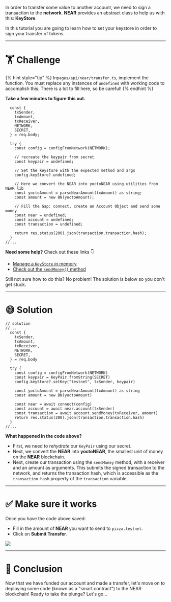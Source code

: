 In order to transfer some value to another account, we need to sign a transaction to the **network**. **NEAR** provides an abstract class to help us with this: **KeyStore**.

In this tutorial you are going to learn how to set your keystore in order to sign your transfer of tokens.

---

# 🏋️ Challenge

{% hint style="tip" %}
In`pages/api/near/transfer.ts`, implement the function. You must replace any instances of `undefined` with working code to accomplish this. There is a lot to fill here, so be careful!
{% endhint %}

**Take a few minutes to figure this out.**

```tsx
  const {
    txSender,
    txAmount,
    txReceiver,
    NETWORK,
    SECRET,
  } = req.body;

  try {
    const config = configFromNetwork(NETWORK);

    // recreate the keypair from secret
    const keypair = undefined;

    // Set the keystore with the expected method and args
    config.keyStore?.undefined;

    // Here we convert the NEAR into yoctoNEAR using utilities from NEAR lib
    const yoctoAmount = parseNearAmount(txAmount) as string;
    const amount = new BN(yoctoAmount);

    // Fill the Gap: connect, create an Account Object and send some money
    const near = undefined;
    const account = undefined;
    const transaction = undefined;

    return res.status(200).json(transaction.transaction.hash);
  }
//...
```

**Need some help?** Check out these links 👇

- [Manage a `KeyStore` in memory](https://near.github.io/near-api-js/classes/key_stores_in_memory_key_store.inmemorykeystore.html)
- [Check out the `sendMoney()` method](https://near.github.io/near-api-js/classes/account.account-1.html#sendmoney)

Still not sure how to do this? No problem! The solution is below so you don't get stuck.

---

# 😅 Solution

```tsx
// solution
//...
  const {
    txSender,
    txAmount,
    txReceiver,
    NETWORK,
    SECRET,
  } = req.body

  try {
    const config = configFromNetwork(NETWORK)
    const keypair = KeyPair.fromString(SECRET)
    config.keyStore?.setKey("testnet", txSender, keypair)

    const yoctoAmount = parseNearAmount(txAmount) as string
    const amount = new BN(yoctoAmount)

    const near = await connect(config)
    const account = await near.account(txSender)
    const transaction = await account.sendMoney(txReceiver, amount)
    return res.status(200).json(transaction.transaction.hash)
  }
//...
```

**What happened in the code above?**

- First, we need to _rehydrate_ our `KeyPair` using our secret.
- Next, we convert the **NEAR** into **yoctoNEAR**, the smallest unit of money on the **NEAR** blockchain.
- Next, create our transaction using the `sendMoney` method, with a receiver and an amount as arguments. This submits the signed transaction to the network, and returns the transaction hash, which is accessible as the `transaction.hash` property of the `transaction` variable.

---

# ✅ Make sure it works

Once you have the code above saved:

- Fill in the amount of **NEAR** you want to send to `pizza.testnet`.
- Click on **Submit Transfer**.

![](https://raw.githubusercontent.com/figment-networks/learn-web3-dapp/main/markdown/__images__/near/near-transfer.gif)

---

# 🏁 Conclusion

Now that we have funded our account and made a transfer, let's move on to deploying some code (known as a "smart contract") to the NEAR blockchain! Ready to take the plunge? Let's go...
